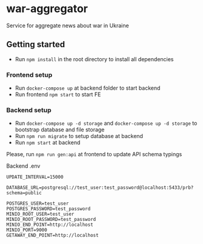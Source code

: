 # war-aggregator

Service for aggregate news about war in Ukraine

## Getting started

- Run `npm install` in the root directory to install all dependencies

### Frontend setup

- Run `docker-compose up` at backend folder to start backend
- Run frontend `npm start` to start FE

### Backend setup

- Run `docker-compose up -d storage` and `docker-compose up -d storage` to bootstrap database and file storage
- Run `npm run migrate` to setup database at backend
- Run `npm start` at backend 

Please, run `npm run gen:api` at frontend to update API schema typings

Backend .env

```
UPDATE_INTERVAL=15000

DATABASE_URL=postgresql://test_user:test_password@localhost:5433/prb?schema=public

POSTGRES_USER=test_user
POSTGRES_PASSWORD=test_password
MINIO_ROOT_USER=test_user
MINIO_ROOT_PASSWORD=test_password
MINIO_END_POINT=http://localhost
MINIO_PORT=9000
GETAWAY_END_POINT=http://localhost
```

